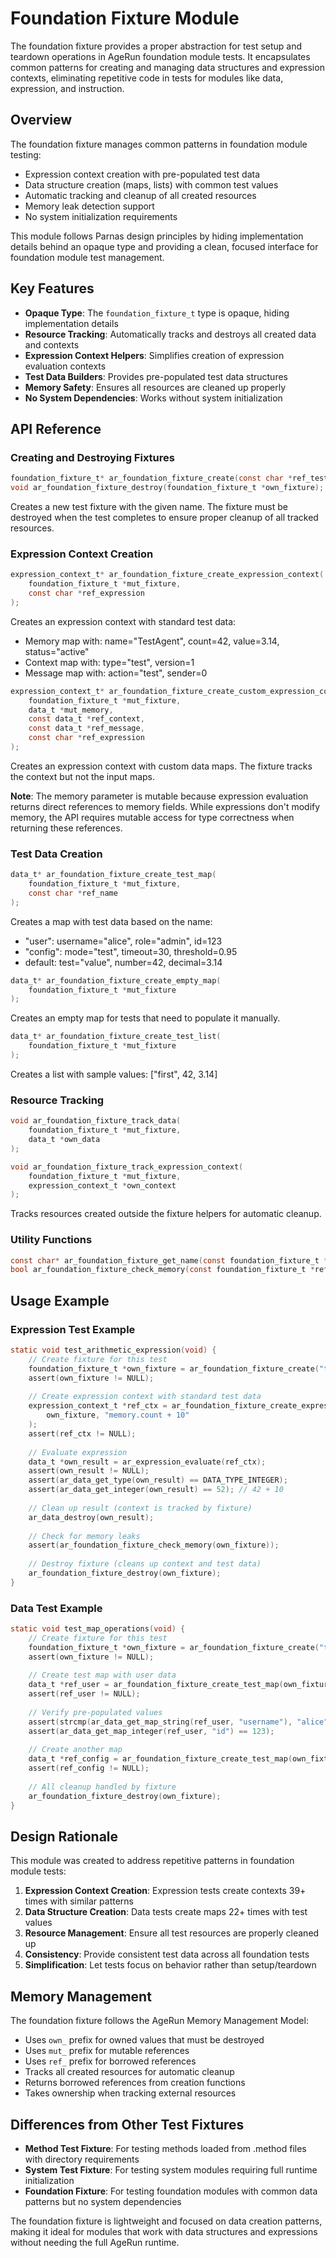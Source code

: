 # Foundation Fixture Module

The foundation fixture provides a proper abstraction for test setup and teardown operations in AgeRun foundation module tests. It encapsulates common patterns for creating and managing data structures and expression contexts, eliminating repetitive code in tests for modules like data, expression, and instruction.

## Overview

The foundation fixture manages common patterns in foundation module testing:
- Expression context creation with pre-populated test data
- Data structure creation (maps, lists) with common test values
- Automatic tracking and cleanup of all created resources
- Memory leak detection support
- No system initialization requirements

This module follows Parnas design principles by hiding implementation details behind an opaque type and providing a clean, focused interface for foundation module test management.

## Key Features

- **Opaque Type**: The `foundation_fixture_t` type is opaque, hiding implementation details
- **Resource Tracking**: Automatically tracks and destroys all created data and contexts
- **Expression Context Helpers**: Simplifies creation of expression evaluation contexts
- **Test Data Builders**: Provides pre-populated test data structures
- **Memory Safety**: Ensures all resources are cleaned up properly
- **No System Dependencies**: Works without system initialization

## API Reference

### Creating and Destroying Fixtures

```c
foundation_fixture_t* ar_foundation_fixture_create(const char *ref_test_name);
void ar_foundation_fixture_destroy(foundation_fixture_t *own_fixture);
```

Creates a new test fixture with the given name. The fixture must be destroyed when the test completes to ensure proper cleanup of all tracked resources.

### Expression Context Creation

```c
expression_context_t* ar_foundation_fixture_create_expression_context(
    foundation_fixture_t *mut_fixture,
    const char *ref_expression
);
```

Creates an expression context with standard test data:
- Memory map with: name="TestAgent", count=42, value=3.14, status="active"
- Context map with: type="test", version=1
- Message map with: action="test", sender=0

```c
expression_context_t* ar_foundation_fixture_create_custom_expression_context(
    foundation_fixture_t *mut_fixture,
    data_t *mut_memory,
    const data_t *ref_context,
    const data_t *ref_message,
    const char *ref_expression
);
```

Creates an expression context with custom data maps. The fixture tracks the context but not the input maps.

**Note**: The memory parameter is mutable because expression evaluation returns direct references to memory fields. While expressions don't modify memory, the API requires mutable access for type correctness when returning these references.

### Test Data Creation

```c
data_t* ar_foundation_fixture_create_test_map(
    foundation_fixture_t *mut_fixture,
    const char *ref_name
);
```

Creates a map with test data based on the name:
- "user": username="alice", role="admin", id=123
- "config": mode="test", timeout=30, threshold=0.95
- default: test="value", number=42, decimal=3.14

```c
data_t* ar_foundation_fixture_create_empty_map(
    foundation_fixture_t *mut_fixture
);
```

Creates an empty map for tests that need to populate it manually.

```c
data_t* ar_foundation_fixture_create_test_list(
    foundation_fixture_t *mut_fixture
);
```

Creates a list with sample values: ["first", 42, 3.14]

### Resource Tracking

```c
void ar_foundation_fixture_track_data(
    foundation_fixture_t *mut_fixture,
    data_t *own_data
);

void ar_foundation_fixture_track_expression_context(
    foundation_fixture_t *mut_fixture,
    expression_context_t *own_context
);
```

Tracks resources created outside the fixture helpers for automatic cleanup.

### Utility Functions

```c
const char* ar_foundation_fixture_get_name(const foundation_fixture_t *ref_fixture);
bool ar_foundation_fixture_check_memory(const foundation_fixture_t *ref_fixture);
```

## Usage Example

### Expression Test Example

```c
static void test_arithmetic_expression(void) {
    // Create fixture for this test
    foundation_fixture_t *own_fixture = ar_foundation_fixture_create("test_arithmetic");
    assert(own_fixture != NULL);
    
    // Create expression context with standard test data
    expression_context_t *ref_ctx = ar_foundation_fixture_create_expression_context(
        own_fixture, "memory.count + 10"
    );
    assert(ref_ctx != NULL);
    
    // Evaluate expression
    data_t *own_result = ar_expression_evaluate(ref_ctx);
    assert(own_result != NULL);
    assert(ar_data_get_type(own_result) == DATA_TYPE_INTEGER);
    assert(ar_data_get_integer(own_result) == 52); // 42 + 10
    
    // Clean up result (context is tracked by fixture)
    ar_data_destroy(own_result);
    
    // Check for memory leaks
    assert(ar_foundation_fixture_check_memory(own_fixture));
    
    // Destroy fixture (cleans up context and test data)
    ar_foundation_fixture_destroy(own_fixture);
}
```

### Data Test Example

```c
static void test_map_operations(void) {
    // Create fixture for this test
    foundation_fixture_t *own_fixture = ar_foundation_fixture_create("test_map_ops");
    assert(own_fixture != NULL);
    
    // Create test map with user data
    data_t *ref_user = ar_foundation_fixture_create_test_map(own_fixture, "user");
    assert(ref_user != NULL);
    
    // Verify pre-populated values
    assert(strcmp(ar_data_get_map_string(ref_user, "username"), "alice") == 0);
    assert(ar_data_get_map_integer(ref_user, "id") == 123);
    
    // Create another map
    data_t *ref_config = ar_foundation_fixture_create_test_map(own_fixture, "config");
    assert(ref_config != NULL);
    
    // All cleanup handled by fixture
    ar_foundation_fixture_destroy(own_fixture);
}
```

## Design Rationale

This module was created to address repetitive patterns in foundation module tests:

1. **Expression Context Creation**: Expression tests create contexts 39+ times with similar patterns
2. **Data Structure Creation**: Data tests create maps 22+ times with test values
3. **Resource Management**: Ensure all test resources are properly cleaned up
4. **Consistency**: Provide consistent test data across all foundation tests
5. **Simplification**: Let tests focus on behavior rather than setup/teardown

## Memory Management

The foundation fixture follows the AgeRun Memory Management Model:
- Uses `own_` prefix for owned values that must be destroyed
- Uses `mut_` prefix for mutable references
- Uses `ref_` prefix for borrowed references
- Tracks all created resources for automatic cleanup
- Returns borrowed references from creation functions
- Takes ownership when tracking external resources

## Differences from Other Test Fixtures

- **Method Test Fixture**: For testing methods loaded from .method files with directory requirements
- **System Test Fixture**: For testing system modules requiring full runtime initialization
- **Foundation Fixture**: For testing foundation modules with common data patterns but no system dependencies

The foundation fixture is lightweight and focused on data creation patterns, making it ideal for modules that work with data structures and expressions without needing the full AgeRun runtime.